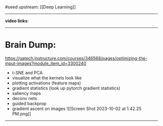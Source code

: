 #seed 
upstream: [[Deep Learning]]

---

**video links**: 

---

# Brain Dump: 
https://gatech.instructure.com/courses/346568/pages/optimizing-the-input-images?module_item_id=3300240
- t-SNE and PCA 
- visualize what the kernels look like 
- plotting activations (feature maps)
- gradient statistics (look up pytorch gradient statistics)
- saliency maps 
- deconv nets 
- guided backprop 
- gradient ascent on images 
![[Screen Shot 2023-10-02 at 1.42.25 PM.png]]

--- 






